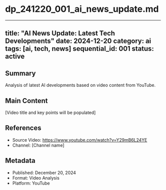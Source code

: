 # dp_241220_001_ai_news_update.md

---
title: "AI News Update: Latest Tech Developments"
date: 2024-12-20
category: ai
tags: [ai, tech, news]
sequential_id: 001
status: active
---

## Summary
Analysis of latest AI developments based on video content from YouTube.

## Main Content
[Video title and key points will be populated]

## References
- Source Video: https://www.youtube.com/watch?v=Y29mB6L24YE
- Channel: [Channel name]

## Metadata
- Published: December 20, 2024
- Format: Video Analysis
- Platform: YouTube